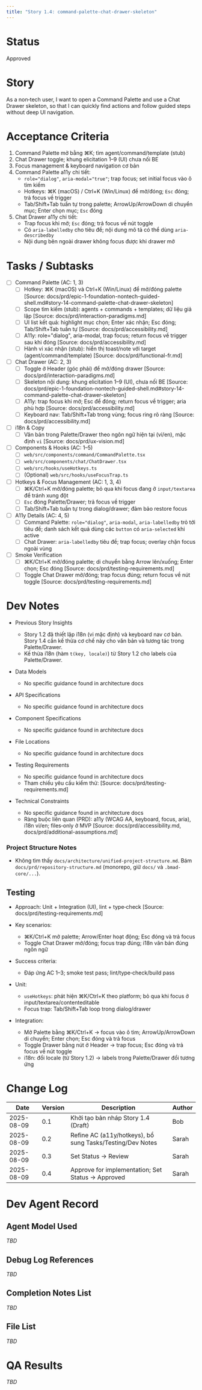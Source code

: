 ```yaml
---
title: "Story 1.4: command-palette-chat-drawer-skeleton"
---
```


# Status

Approved

# Story

As a non‑tech user,
I want to open a Command Palette and use a Chat Drawer skeleton,
so that I can quickly find actions and follow guided steps without deep UI navigation.

# Acceptance Criteria

1. Command Palette mở bằng ⌘K; tìm agent/command/template (stub)
2. Chat Drawer toggle; khung elicitation 1–9 (UI) chưa nối BE
3. Focus management & keyboard navigation cơ bản
4. Command Palette a11y chi tiết:
   - `role="dialog"`, `aria-modal="true"`; trap focus; set initial focus vào ô tìm kiếm
   - Hotkeys: ⌘K (macOS) / Ctrl+K (Win/Linux) để mở/đóng; `Esc` đóng; trả focus về trigger
   - Tab/Shift+Tab tuần tự trong palette; ArrowUp/ArrowDown di chuyển mục; Enter chọn mục; `Esc` đóng
5. Chat Drawer a11y chi tiết:
   - Trap focus khi mở; `Esc` đóng; trả focus về nút toggle
   - Có `aria-labelledby` cho tiêu đề; nội dung mô tả có thể dùng `aria-describedby`
   - Nội dung bên ngoài drawer không focus được khi drawer mở

# Tasks / Subtasks

- [ ] Command Palette (AC: 1, 3)
  - [ ] Hotkey: ⌘K (macOS) và Ctrl+K (Win/Linux) để mở/đóng palette [Source: docs/prd/epic-1-foundation-nontech-guided-shell.md#story-14-command-palette-chat-drawer-skeleton]
  - [ ] Scope tìm kiếm (stub): agents + commands + templates; dữ liệu giả lập [Source: docs/prd/interaction-paradigms.md]
  - [ ] UI list kết quả: highlight mục chọn; Enter xác nhận; Esc đóng; Tab/Shift+Tab tuần tự [Source: docs/prd/accessibility.md]
  - [ ] A11y: role="dialog", aria-modal, trap focus; return focus về trigger sau khi đóng [Source: docs/prd/accessibility.md]
  - [ ] Hành vi xác nhận (stub): hiển thị toast/note với target (agent/command/template) [Source: docs/prd/functional-fr.md]

- [ ] Chat Drawer (AC: 2, 3)
  - [ ] Toggle ở Header (góc phải) để mở/đóng drawer [Source: docs/prd/interaction-paradigms.md]
  - [ ] Skeleton nội dung: khung elicitation 1–9 (UI), chưa nối BE [Source: docs/prd/epic-1-foundation-nontech-guided-shell.md#story-14-command-palette-chat-drawer-skeleton]
  - [ ] A11y: trap focus khi mở; Esc để đóng; return focus về trigger; aria phù hợp [Source: docs/prd/accessibility.md]
  - [ ] Keyboard nav: Tab/Shift+Tab trong vùng; focus ring rõ ràng [Source: docs/prd/accessibility.md]

- [ ] i18n & Copy
  - [ ] Văn bản trong Palette/Drawer theo ngôn ngữ hiện tại (vi/en), mặc định `vi` [Source: docs/prd/ux-vision.md]

- [ ] Components & Hooks (AC: 1–5)
  - [ ] `web/src/components/command/CommandPalette.tsx`
  - [ ] `web/src/components/chat/ChatDrawer.tsx`
  - [ ] `web/src/hooks/useHotkeys.ts`
  - [ ] (Optional) `web/src/hooks/useFocusTrap.ts`

- [ ] Hotkeys & Focus Management (AC: 1, 3, 4)
  - [ ] ⌘K/Ctrl+K mở/đóng palette; bỏ qua khi focus đang ở `input/textarea` để tránh xung đột
  - [ ] `Esc` đóng Palette/Drawer; trả focus về trigger
  - [ ] Tab/Shift+Tab tuần tự trong dialog/drawer; đảm bảo restore focus

- [ ] A11y Details (AC: 4, 5)
  - [ ] Command Palette: `role="dialog"`, `aria-modal`, `aria-labelledby` trỏ tới tiêu đề; danh sách kết quả dùng các `button` có `aria-selected` khi active
  - [ ] Chat Drawer: `aria-labelledby` tiêu đề; trap focus; overlay chặn focus ngoài vùng

- [ ] Smoke Verification
  - [ ] ⌘K/Ctrl+K mở/đóng palette; di chuyển bằng Arrow lên/xuống; Enter chọn; Esc đóng [Source: docs/prd/testing-requirements.md]
  - [ ] Toggle Chat Drawer mở/đóng; trap focus đúng; return focus về nút toggle [Source: docs/prd/testing-requirements.md]

# Dev Notes

- Previous Story Insights
  - Story 1.2 đã thiết lập i18n (vi mặc định) và keyboard nav cơ bản. Story 1.4 cần kế thừa cơ chế này cho văn bản và tương tác trong Palette/Drawer.
  - Kế thừa i18n (hàm `t(key, locale)`) từ Story 1.2 cho labels của Palette/Drawer.

- Data Models
  - No specific guidance found in architecture docs

- API Specifications
  - No specific guidance found in architecture docs

- Component Specifications
  - No specific guidance found in architecture docs

- File Locations
  - No specific guidance found in architecture docs

- Testing Requirements
  - No specific guidance found in architecture docs
  - Tham chiếu yêu cầu kiểm thử: [Source: docs/prd/testing-requirements.md]

- Technical Constraints
  - No specific guidance found in architecture docs
  - Ràng buộc liên quan (PRD): a11y (WCAG AA, keyboard, focus, aria), i18n vi/en; files‑only ở MVP [Source: docs/prd/accessibility.md, docs/prd/additional-assumptions.md]

### Project Structure Notes
- Không tìm thấy `docs/architecture/unified-project-structure.md`. Bám `docs/prd/repository-structure.md` (monorepo, giữ `docs/` và `.bmad-core/...`).

## Testing

- Approach: Unit + Integration (UI), lint + type‑check [Source: docs/prd/testing-requirements.md]
- Key scenarios:
  - ⌘K/Ctrl+K mở palette; Arrow/Enter hoạt động; Esc đóng và trả focus
  - Toggle Chat Drawer mở/đóng; focus trap đúng; i18n văn bản đúng ngôn ngữ
- Success criteria:
  - Đáp ứng AC 1–3; smoke test pass; lint/type‑check/build pass

- Unit:
  - `useHotkeys`: phát hiện ⌘K/Ctrl+K theo platform; bỏ qua khi focus ở input/textarea/contenteditable
  - Focus trap: Tab/Shift+Tab loop trong dialog/drawer

- Integration:
  - Mở Palette bằng ⌘K/Ctrl+K → focus vào ô tìm; ArrowUp/ArrowDown di chuyển; Enter chọn; Esc đóng và trả focus
  - Toggle Drawer bằng nút ở Header → trap focus; Esc đóng và trả focus về nút toggle
  - i18n: đổi locale (từ Story 1.2) → labels trong Palette/Drawer đổi tương ứng

# Change Log

| Date       | Version | Description                                      | Author |
|------------|---------|--------------------------------------------------|--------|
| 2025-08-09 | 0.1     | Khởi tạo bản nháp Story 1.4 (Draft)             | Bob    |
| 2025-08-09 | 0.2     | Refine AC (a11y/hotkeys), bổ sung Tasks/Testing/Dev Notes | Sarah  |
| 2025-08-09 | 0.3     | Set Status → Review                                        | Sarah  |
| 2025-08-09 | 0.4     | Approve for implementation; Set Status → Approved         | Sarah  |

# Dev Agent Record

## Agent Model Used

_TBD_

## Debug Log References

_TBD_

## Completion Notes List

_TBD_

## File List

_TBD_

# QA Results

_TBD_
